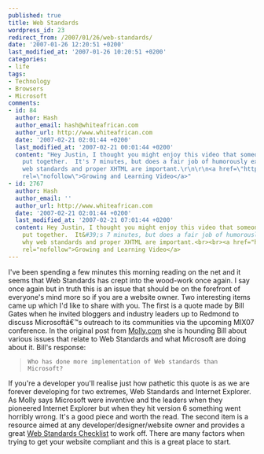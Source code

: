 ```yaml
---
published: true
title: Web Standards
wordpress_id: 23
redirect_from: /2007/01/26/web-standards/
date: '2007-01-26 12:20:51 +0200'
last_modified_at: '2007-01-26 10:20:51 +0200'
categories:
- life
tags:
- Technology
- Browsers
- Microsoft
comments:
- id: 84
  author: Hash
  author_email: hash@whiteafrican.com
  author_url: http://www.whiteafrican.com
  date: '2007-02-21 02:01:44 +0200'
  last_modified_at: '2007-02-21 00:01:44 +0200'
  content: "Hey Justin, I thought you might enjoy this video that someone I work with
    put together.  It's 7 minutes, but does a fair job of humorously explaining why
    web standards and proper XHTML are important.\r\n\r\n<a href=\"http://www.iheartthe.com/podcast/archive/episode16.html\"
    rel=\"nofollow\">Growing and Learning Video</a>"
- id: 2767
  author: Hash
  author_email: ''
  author_url: http://www.whiteafrican.com
  date: '2007-02-21 02:01:44 +0200'
  last_modified_at: '2007-02-21 07:01:44 +0200'
  content: Hey Justin, I thought you might enjoy this video that someone I work with
    put together.  It&#39;s 7 minutes, but does a fair job of humorously explaining
    why web standards and proper XHTML are important.<br><br><a href="http://www.iheartthe.com/podcast/archive/episode16.html"
    rel="nofollow">Growing and Learning Video</a>
---
```

I've been spending a few minutes this morning reading on the net and it seems that Web Standards has crept into the wood-work once again. I say once again but in truth this is an issue that should be on the forefront of everyone's mind more so if you are a website owner.
Two interesting items came up which I'd like to share with you. The first is a quote made by Bill Gates when he invited bloggers and industry leaders up to Redmond to discuss Microsoft&acirc;&euro;&trade;s outreach to its communities via the upcoming MIX07 conference. In the original post from <a href="http://www.molly.com/2006/12/14/who-questions-bill-gates-commitment-to-web-standards/">Molly.com</a> she is hounding Bill about various issues that relate to Web Standards and what Microsoft are doing about it. Bill's response:
<blockquote><code>Who has done more implementation of Web standards than Microsoft?</code>
</blockquote>
If you're a developer you'll realise just how pathetic this quote is as we are forever developing for two extremes, Web Standards and Internet Explorer. As Molly says Microsoft were inventive and the leaders when they pioneered Internet Explorer but when they hit version 6 something went horribly wrong. It's a good piece and worth the read.
The second item is a resource aimed at any developer/designer/website owner and provides a great <a href="http://www.maxdesign.com.au/presentation/checklist.htm">Web Standards Checklist</a> to work off. There are many factors when trying to get your website compliant and this is a great place to start.
